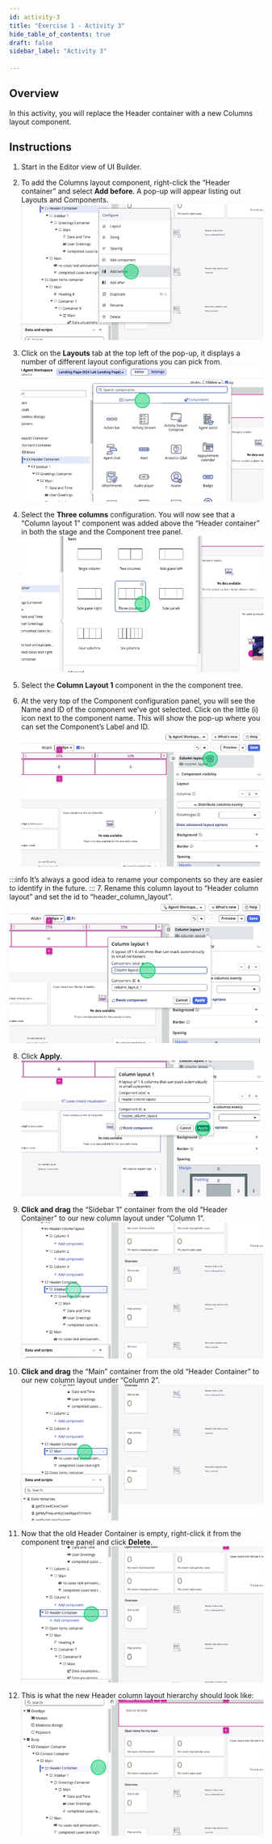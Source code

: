 ```yaml
---
id: activity-3
title: "Exercise 1 - Activity 3"
hide_table_of_contents: true
draft: false
sidebar_label: "Activity 3"

---
```


## Overview
In this activity, you will replace the Header container with a new Columns layout component. 

## Instructions
1.	Start in the Editor view of UI Builder.
2.	To add the Columns layout component, right-click the “Header container” and select **Add before**. A pop-up will appear listing out Layouts and Components. 
![LAB2050_EX1A3_image_1.png](../images/LAB2050_EX1A3/LAB2050_EX1A3_image_1.png)

3. Click on the **Layouts** tab at the top left of the pop-up, it displays a number of different layout configurations you can pick from. 
![LAB2050_EX1A3_image_2.png](../images/LAB2050_EX1A3/LAB2050_EX1A3_image_2.png)

4. Select the **Three columns** configuration. You will now see that a “Column layout 1” component was added above the “Header container” in both the stage and the Component tree panel. 
![LAB2050_EX1A3_image_3.png](../images/LAB2050_EX1A3/LAB2050_EX1A3_image_3.png)

5.	Select the **Column Layout 1** component in the the component tree.

6. At the very top of the Component configuration panel, you will see the Name and ID of the component we’ve got selected. Click on the little (i) icon next to the component name. This will show the pop-up where you can set the Component’s Label and ID. 
![LAB2050_EX1A3_image_4.png](../images/LAB2050_EX1A3/LAB2050_EX1A3_image_4.png)

:::info
It’s always a good idea to rename your components so they are easier to identify in the future.
:::
7. Rename this column layout to “Header column layout” and set the id to “header_column_layout”.
![LAB2050_EX1A3_image_5.png](../images/LAB2050_EX1A3/LAB2050_EX1A3_image_5.png)

8. Click **Apply.**
![LAB2050_EX1A3_image_6.png](../images/LAB2050_EX1A3/LAB2050_EX1A3_image_6.png)

9.	**Click and drag** the “Sidebar 1” container from the old “Header Container” to our new column layout under “Column 1”. 
![LAB2050_EX1A3_image_7.png](../images/LAB2050_EX1A3/LAB2050_EX1A3_image_7.png)

10.	**Click and drag** the “Main” container from the old “Header Container” to our new column layout under “Column 2”.
![LAB2050_EX1A3_image_8.png](../images/LAB2050_EX1A3/LAB2050_EX1A3_image_8.png)

11.	Now that the old Header Container is empty, right-click it from the component tree panel and click **Delete**.
![LAB2050_EX1A3_image_9.png](../images/LAB2050_EX1A3/LAB2050_EX1A3_image_9.png)

12. This is what the new Header column layout hierarchy should look like:
![LAB2050_EX1A3_image_10.png](../images/LAB2050_EX1A3/LAB2050_EX1A3_image_10.png)